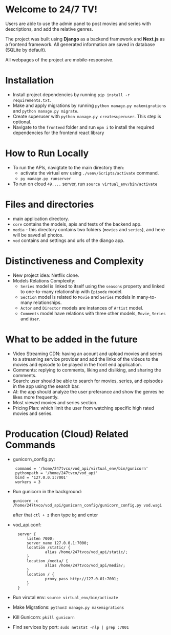 # Welcome to 24/7 TV!

Users are able to use the admin panel to post movies and series with descriptions, and add the relative genres.

The project was built using **Django** as a backend framework and **Next.js** as a frontend framework. All generated information are saved in database (SQLite by default).

All webpages of the project are mobile-responsive.

# Installation

-  Install project dependencies by running  `pip install -r requirements.txt`. 
-   Make and apply migrations by running  `python manage.py makemigrations`  and  `python manage.py migrate`.
-   Create superuser with  `python manage.py createsuperuser`. This step is optional.
-   Navigate to the `frontend` folder and run `npm i` to install the required dependencies for the frontend react library

# How to Run Locally

-  To run the APIs, navigtate to the main directory then:
    - activate the virtual env using `./venv/Scripts/activate` command.
    - `py manage.py runserver`
-  To run on cloud `49....` server, run `source virtual_env/bin/activate`

# Files and directories

-   main application directory.
- `core` contains the models, apis and tests of the backend app.
-   `media`  - this directory contains two folders (`movies`  and  `series`), and here will be saved all photos.
- `vod` contains and settings and urls of the diango app.

# Distinctiveness and Complexity

- New project idea: Netflix clone.
- Models Relations Complexity:
    - `Series` model is linked to itself using the `seasons` property and linked to one-to-many relationship with `Episode` model.
    - `Section` model is related to `Movie` and `Series` models in many-to-many relationships.
    - `Actor` and `Director` models are instances of `Artist` model.
    - `Comments` model have relations with three other models, `Movie`, `Series` and `User`.

# What to be added in the future

- Video Streaming CDN: having an acount and upload movies and series to a streaming service provider and add the links of the videos to the movies and episode to be played in the front end application.
- Comments: replying to comments, liking and disliking, and sharing the comments.
- Search: user should be able to search for movies, series, and episodes in the app using the search bar.
- AI: the app should analyze the user preferance and show the genres he likes more frequently.
- Most viewed movies and series section.
- Pricing Plan: which limit the user from watching specific high rated movies and series.

# Producation (Cloud) Related Commands

- gunicorn_config.py: 
  ```
   command = '/home/247tvco/vod_api/virtual_env/bin/gunicorn'  
   pythonpath = '/home/247tvco/vod_api'  
   bind = '127.0.0.1:7001'  
   workers = 3
   ```
- Run gunicorn in the background:
  ```
  gunicorn -c /home/247tvco/vod_api/gunicorn_config/gunicorn_config.py vod.wsgi
  ```
    
  after that `ctl + z` then type `bg` and enter 

- vod_api.conf:
  ```
    server {
        listen 7000;
        server_name 127.0.0.1:7000;
        location /static/ {
                alias /home/247tvco/vod_api/static/;
        }
        location /media/ {
                alias /home/247tvco/vod_api/media/;
        }
        location / {
                proxy_pass http://127.0.01:7001;
        }
    }
  ```

- Run virutal env: `source virtual_env/bin/activate`
- Make Migrations: `python3 manage.py makemigrations`
- Kill Gunicorn: `pkill gunicorn`
- Find services by port: `sudo netstat -nlp | grep :7001`